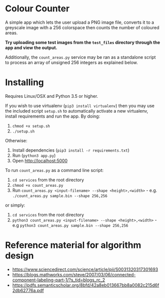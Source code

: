# Colour Counter
A simple app which lets the user upload a PNG image file, converts it to a greyscale image with a 256 colorspace then
counts the number of coloured areas.

**Try uploading some test images from the `test_files` directory through the app and view the output.**

Additionally, the `count_areas.py` service may be ran as a standalone script to process an array of unsigned 256 
integers as explained below.

# Installing
Requires Linux/OSX and Python 3.5 or higher. 

If you wish to use virtualenv (`pip3 install virtualenv`) then you may use the included script `setup.sh` to automatically activate a new virtualenv, install requirements and run the app. By doing:
1. `chmod +x setup.sh`
2. `./setup.sh`

Otherwise:

1. Install dependencies (`pip3 install -r requirements.txt`)
2. Run (`python3 app.py`)
3. Open [http://localhost:5000](http://localhost:5000)

To run `count_areas.py` as a command line script:

1. `cd services` from the root directory
2. `chmod +x count_areas.py`
3. Run `count_areas.py <input-filename> --shape <height>,<width>` - e.g. `./count_areas.py sample.bin --shape 256,256`

or simply:
1. `cd services` from the root directory
2. `python3 count_areas.py <input-filename> --shape <height>,<width>` - e.g `python3 count_areas.py sample.bin --shape 256,256`

# Reference material for algorithm design
- https://www.sciencedirect.com/science/article/pii/S0031320317301693
- https://blogs.mathworks.com/steve/2007/03/06/connected-component-labeling-part-1/?s_tid=blogs_rc_2
- https://pdfs.semanticscholar.org/8bfd/42a8eb013667bb8a0082c215d6f2db62776a.pdf
